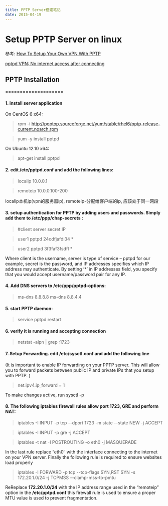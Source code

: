 ```yaml
---
title: PPTP Server搭建笔记
date: 2015-04-19
---
```


# Setup PPTP Server on linux

参考:
[How To Setup Your Own VPN With PPTP](https://www.digitalocean.com/community/tutorials/how-to-setup-your-own-vpn-with-pptp)

[pptpd VPN: No internet access after connecting](http://askubuntu.com/questions/492923/pptpd-vpn-no-internet-access-after-connecting)


##  PPTP Installation

====================

#### 1. install server application

On CentOS 6 x64:

> rpm -i http://poptop.sourceforge.net/yum/stable/rhel6/pptp-release-current.noarch.rpm

> yum -y install pptpd

On Ubuntu 12.10 x64:

> apt-get install pptpd
  
#### 2. edit **/etc/pptpd.conf** and add the following lines:

> localip 10.0.0.1

> remoteip 10.0.0.100-200
  
localip本机ip(vpn的服务器ip), remoteip-分配给客户端的ip, 应该处于同一网段

#### 3. setup authentication for PPTP by adding users and passwords. Simply add them to **/etc/ppp/chap-secrets** :

> #client server secret IP

> user1 pptpd 24odfjafdi34 *

> user2 pptpd 3f3faf3fsdfI *

Where client is the username, server is type of service – pptpd for our example, secret is the password, and IP addresses specifies which IP address may authenticate. By setting ‘*’ in IP addresses field, you specify that you would accept username/password pair for any IP.  

#### 4. Add DNS servers to **/etc/ppp/pptpd-options**:

> ms-dns 8.8.8.8
> ms-dns 8.8.4.4

#### 5. start PPTP daemon:

> service pptpd restart

#### 6. verify  it is running and accepting connection

> netstat -alpn | grep :1723

#### 7. Setup Forwarding. edit **/etc/sysctl.conf** and add the following line
(It is important to enable IP forwarding on your PPTP server. This will allow you to forward packets between public IP and private IPs that you setup with PPTP. )

> net.ipv4.ip_forward = 1

To make changes active, run sysctl -p

#### 8. The following iptables firewall rules allow port 1723, GRE and perform NAT:

> iptables -I INPUT -p tcp --dport 1723 -m state --state NEW -j ACCEPT

> iptables -I INPUT -p gre -j ACCEPT

> iptables -t nat -I POSTROUTING -o eth0 -j MASQUERADE

In the last rule replace “eth0″ with the interface connecting to the internet on your VPN server. Finally the following rule is required to ensure websites load properly

> iptables -I FORWARD -p tcp --tcp-flags SYN,RST SYN -s 172.20.1.0/24 -j TCPMSS  --clamp-mss-to-pmtu
  
ReReplace **172.20.1.0/24** with the IP address range used in the “remoteip” option in the **/etc/pptpd.conf** this firewall rule is used to ensure a proper MTU value is used to prevent fragmentation.
